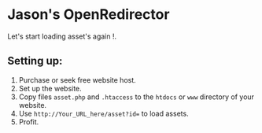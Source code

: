# Jason's OpenRedirector
Let's start loading asset's again !.

## Setting up:
1. Purchase or seek free website host.
2. Set up the website.
3. Copy files `asset.php` and `.htaccess` to the `htdocs` or `www` directory of your website.
4. Use `http://Your_URL_here/asset?id=` to load assets.
5. Profit.
